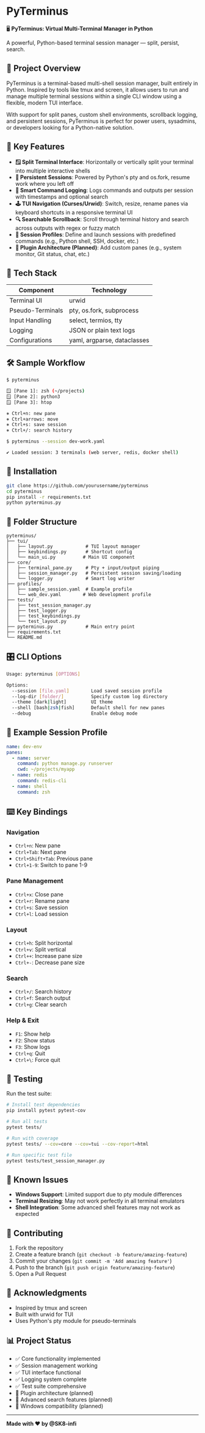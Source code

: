 # PyTerminus

🖥️ **PyTerminus: Virtual Multi-Terminal Manager in Python**

A powerful, Python-based terminal session manager — split, persist, search.

## 📌 Project Overview

PyTerminus is a terminal-based multi-shell session manager, built entirely in Python. Inspired by tools like tmux and screen, it allows users to run and manage multiple terminal sessions within a single CLI window using a flexible, modern TUI interface.

With support for split panes, custom shell environments, scrollback logging, and persistent sessions, PyTerminus is perfect for power users, sysadmins, or developers looking for a Python-native solution.

## 🚀 Key Features

- **🪟 Split Terminal Interface**: Horizontally or vertically split your terminal into multiple interactive shells
- **🔄 Persistent Sessions**: Powered by Python's pty and os.fork, resume work where you left off
- **🧠 Smart Command Logging**: Logs commands and outputs per session with timestamps and optional search
- **🕹️ TUI Navigation (Curses/Urwid)**: Switch, resize, rename panes via keyboard shortcuts in a responsive terminal UI
- **🔍 Searchable Scrollback**: Scroll through terminal history and search across outputs with regex or fuzzy match
- **🎯 Session Profiles**: Define and launch sessions with predefined commands (e.g., Python shell, SSH, docker, etc.)
- **🧩 Plugin Architecture (Planned)**: Add custom panes (e.g., system monitor, Git status, chat, etc.)

## 🧩 Tech Stack

| Component | Technology |
|-----------|------------|
| Terminal UI | urwid |
| Pseudo-Terminals | pty, os.fork, subprocess |
| Input Handling | select, termios, tty |
| Logging | JSON or plain text logs |
| Configurations | yaml, argparse, dataclasses |

## 🛠 Sample Workflow

```bash
$ pyterminus

🪟 [Pane 1]: zsh (~/projects)
🪟 [Pane 2]: python3
🪟 [Pane 3]: htop

⎈ Ctrl+n: new pane
⎈ Ctrl+arrows: move
⎈ Ctrl+s: save session
⎈ Ctrl+/: search history
```

```bash
$ pyterminus --session dev-work.yaml

✔ Loaded session: 3 terminals (web server, redis, docker shell)
```

## 🔧 Installation

```bash
git clone https://github.com/yourusername/pyterminus
cd pyterminus
pip install -r requirements.txt
python pyterminus.py
```

## 📂 Folder Structure

```
pyterminus/
├── tui/
│   ├── layout.py            # TUI layout manager
│   ├── keybindings.py       # Shortcut config
│   └── main_ui.py          # Main UI component
├── core/
│   ├── terminal_pane.py     # Pty + input/output piping
│   ├── session_manager.py   # Persistent session saving/loading
│   └── logger.py            # Smart log writer
├── profiles/
│   ├── sample_session.yaml  # Example profile
│   └── web_dev.yaml        # Web development profile
├── tests/
│   ├── test_session_manager.py
│   ├── test_logger.py
│   ├── test_keybindings.py
│   └── test_layout.py
├── pyterminus.py            # Main entry point
├── requirements.txt
└── README.md
```

## 🎛️ CLI Options

```bash
Usage: pyterminus [OPTIONS]

Options:
  --session [file.yaml]        Load saved session profile
  --log-dir [folder/]          Specify custom log directory
  --theme [dark|light]         UI theme
  --shell [bash|zsh|fish]      Default shell for new panes
  --debug                      Enable debug mode
```

## 📄 Example Session Profile

```yaml
name: dev-env
panes:
  - name: server
    command: python manage.py runserver
    cwd: ~/projects/myapp
  - name: redis
    command: redis-cli
  - name: shell
    command: zsh
```

## ⌨️ Key Bindings

### Navigation
- `Ctrl+n`: New pane
- `Ctrl+Tab`: Next pane
- `Ctrl+Shift+Tab`: Previous pane
- `Ctrl+1-9`: Switch to pane 1-9

### Pane Management
- `Ctrl+x`: Close pane
- `Ctrl+r`: Rename pane
- `Ctrl+s`: Save session
- `Ctrl+l`: Load session

### Layout
- `Ctrl+h`: Split horizontal
- `Ctrl+v`: Split vertical
- `Ctrl++`: Increase pane size
- `Ctrl+-`: Decrease pane size

### Search
- `Ctrl+/`: Search history
- `Ctrl+f`: Search output
- `Ctrl+g`: Clear search

### Help & Exit
- `F1`: Show help
- `F2`: Show status
- `F3`: Show logs
- `Ctrl+q`: Quit
- `Ctrl+\`: Force quit

## 🧪 Testing

Run the test suite:

```bash
# Install test dependencies
pip install pytest pytest-cov

# Run all tests
pytest tests/

# Run with coverage
pytest tests/ --cov=core --cov=tui --cov-report=html

# Run specific test file
pytest tests/test_session_manager.py
```

## 🐛 Known Issues

- **Windows Support**: Limited support due to pty module differences
- **Terminal Resizing**: May not work perfectly in all terminal emulators
- **Shell Integration**: Some advanced shell features may not work as expected

## 🤝 Contributing

1. Fork the repository
2. Create a feature branch (`git checkout -b feature/amazing-feature`)
3. Commit your changes (`git commit -m 'Add amazing feature'`)
4. Push to the branch (`git push origin feature/amazing-feature`)
5. Open a Pull Request

## 🙏 Acknowledgments

- Inspired by tmux and screen
- Built with urwid for TUI
- Uses Python's pty module for pseudo-terminals

## 📊 Project Status

- ✅ Core functionality implemented
- ✅ Session management working
- ✅ TUI interface functional
- ✅ Logging system complete
- ✅ Test suite comprehensive
- 🔄 Plugin architecture (planned)
- 🔄 Advanced search features (planned)
- 🔄 Windows compatibility (planned)

---

**Made with ❤️ by @SK8-infi** 